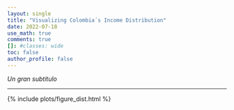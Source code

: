 ```yaml
---
layout: single
title: "Visualizing Colombia´s Income Distribution"
date: 2022-07-18
use_math: true
comments: true
[]: #classes: wide
toc: false
author_profile: false
---
```


*Un gran subtítulo*

------------

{% include plots/figure_dist.html %}